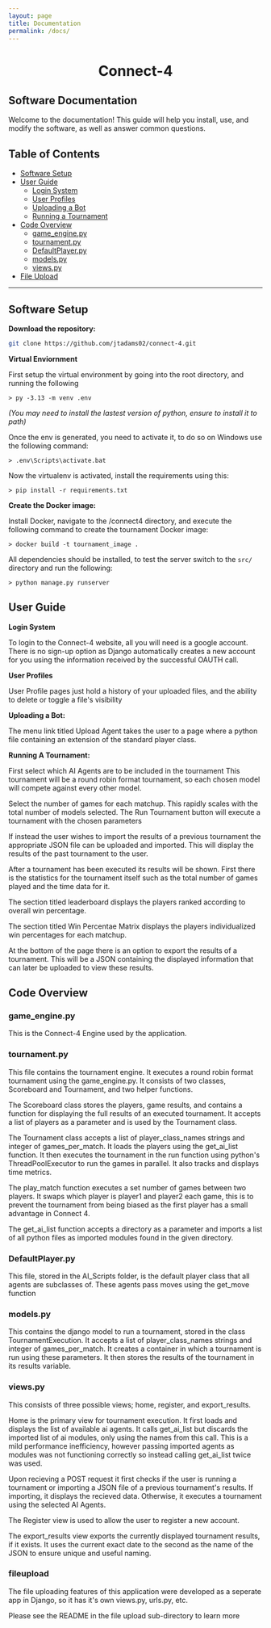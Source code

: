```yaml
---
layout: page
title: Documentation
permalink: /docs/
---
```

<h1 align="center">Connect-4</h1>

## Software Documentation

Welcome to the documentation! This guide will help you install, use, and modify the software, as well as answer common questions.



## Table of Contents

- [Software Setup](#software-setup)
- [User Guide](#user-guide)
  - [Login System](#login-system)
  - [User Profiles](#user-profiles)
  - [Uploading a Bot](#uploading-a-bot)
  - [Running a Tournament](#running-a-tournament)
- [Code Overview](#code-overview)
  - [game_engine.py](#game_enginepy)
  - [tournament.py](#tournamentpy)
  - [DefaultPlayer.py](#defaultplayerpy)
  - [models.py](#modelspy)
  - [views.py](#viewspy)
- [File Upload](#file-upload)

---

## Software Setup

**Download the repository:**

   ```bash
   git clone https://github.com/jtadams02/connect-4.git
   ``` 

**Virtual Enviornment**

First setup the virtual environment by going into the root directory, and running the following 
```console
> py -3.13 -m venv .env
```
*(You may need to install the lastest version of python, ensure to install it to path)*

 Once the env is generated, you need to activate it, to do so on Windows use the following command:
 ```console
> .env\Scripts\activate.bat
```

Now the virtualenv is activated, install the requirements using this:
```console
> pip install -r requirements.txt
```

**Create the Docker image:**

Install Docker, navigate to the /connect4 directory, and execute the following command to create the tournament Docker image:
```console
> docker build -t tournament_image .
```

All dependencies should be installed, to test the server switch to the ```src/``` directory and run the following:
```console
> python manage.py runserver
```


## User Guide

**Login System**

To login to the Connect-4 website, all you will need is a google account. There is no sign-up option as Django automatically creates a new account for you using the information received by the successful OAUTH call. 

**User Profiles**

User Profile pages just hold a history of your uploaded files, and the ability to delete or toggle a file's visibility

**Uploading a Bot:**

The menu link titled Upload Agent takes the user to a page where a python file containing an extension of the standard player class. 

**Running A Tournament:**

First select which AI Agents are to be included in the tournament
This tournament will be a round robin format tournament, so each chosen model will compete against every other model.

Select the number of games for each matchup. This rapidly scales with the total number of models selected. The Run Tournament button will execute a tournament with the chosen parameters

If instead the user wishes to import the results of a previous tournament the appropriate JSON file can be uploaded and imported. This will display the results of the past tournament to the user.

After a tournament has been executed its results will be shown. First there is the statistics for the tournament itself such as the total number of games played and the time data for it.

The section titled leaderboard displays the players ranked according to overall win percentage. 

The section titled Win Percentae Matrix displays the players individualized win percentages for each matchup.

At the bottom of the page there is an option to export the results of a tournament. This will be a JSON containing the displayed information that can later be uploaded to view these results.

## Code Overview
### game_engine.py

This is the Connect-4 Engine used by the application.

### tournament.py

This file contains the tournament engine. It executes a round robin format tournament using the game_engine.py. It consists of two classes, Scoreboard and Tournament, and two helper functions.

The Scoreboard class stores the players, game results, and contains a function for displaying the full results of an executed tournament. It accepts a list of players as a parameter and is used by the Tournament class.

The Tournament class accepts a list of player_class_names strings and integer of games_per_match. It loads the players using the get_ai_list function. It then executes the tournament in the run function using python's ThreadPoolExecutor to run the games in parallel. It also tracks and displays time metrics.

The play_match function executes a set number of games between two players. It swaps which player is player1 and player2 each game, this is to prevent the tournament from being biased as the first player has a small advantage in Connect 4.

The get_ai_list function accepts a directory as a parameter and imports a list of all python files as imported modules found in the given directory.

### DefaultPlayer.py

This file, stored in the AI_Scripts folder, is the default player class that all agents are subclasses of. These agents pass moves using the get_move function

### models.py

This contains the django model to run a tournament, stored in the class TournamentExecution. It accepts a list of player_class_names strings and integer of games_per_match. It creates a container in which a tournament is run using these parameters. It then stores the results of the tournament in its results variable.

### views.py

This consists of three possible views; home, register, and export_results.

Home is the primary view for tournament execution. It first loads and displays the list of available ai agents. It calls get_ai_list but discards the imported list of ai modules, only using the names from this call. This is a mild performance inefficiency, however passing imported agents as modules was not functioning correctly so instead calling get_ai_list twice was used.

Upon recieving a POST request it first checks if the user is running a tournament or importing a JSON file of a previous tournament's results. If importing, it displays the recieved data. Otherwise, it executes a tournament using the selected AI Agents.

The Register view is used to allow the user to register a new account.

The export_results view exports the currently displayed tournament results, if it exists. It uses the current exact date to the second as the name of the JSON to ensure unique and useful naming.

### fileupload

The file uploading features of this application were developed as a seperate app in Django, so it has it's own views.py, urls.py, etc. 

Please see the README in the file upload sub-directory to learn more